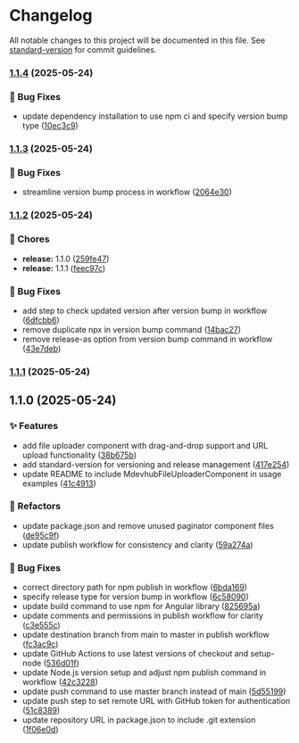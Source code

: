 # Changelog

All notable changes to this project will be documented in this file. See [standard-version](https://github.com/conventional-changelog/standard-version) for commit guidelines.

### [1.1.4](https://github.com/mayur-dahake/mdevhub-ui-lib/compare/v1.1.3...v1.1.4) (2025-05-24)


### 🐞 Bug Fixes

* update dependency installation to use npm ci and specify version bump type ([10ec3c9](https://github.com/mayur-dahake/mdevhub-ui-lib/commit/10ec3c99151debca2003253a8df3d289e400dad4))

### [1.1.3](https://github.com/mayur-dahake/mdevhub-ui-lib/compare/v1.1.2...v1.1.3) (2025-05-24)


### 🐞 Bug Fixes

* streamline version bump process in workflow ([2064e30](https://github.com/mayur-dahake/mdevhub-ui-lib/commit/2064e30e7f779fda7e765bbfa9369cd25348c8c8))

### [1.1.2](https://github.com/mayur-dahake/mdevhub-ui-lib/compare/v1.0.10...v1.1.2) (2025-05-24)


### 🔧 Chores

* **release:** 1.1.0 ([259fe47](https://github.com/mayur-dahake/mdevhub-ui-lib/commit/259fe47a69c1d2b7f3f1bfbf5f2e945cb4b3e2de))
* **release:** 1.1.1 ([feec97c](https://github.com/mayur-dahake/mdevhub-ui-lib/commit/feec97cfc54ff40a4eafdd0fd96409c92f1ec0e2))


### 🐞 Bug Fixes

* add step to check updated version after version bump in workflow ([6dfcbb6](https://github.com/mayur-dahake/mdevhub-ui-lib/commit/6dfcbb6d4830af04561d6e1b26eebb302abd87e8))
* remove duplicate npx in version bump command ([14bac27](https://github.com/mayur-dahake/mdevhub-ui-lib/commit/14bac27fa6ca4ac9db17e52bc004309c70b79fc1))
* remove release-as option from version bump command in workflow ([43e7deb](https://github.com/mayur-dahake/mdevhub-ui-lib/commit/43e7deb1dd8320a4ac73d2e74a736e762472b1f9))

### [1.1.1](https://github.com/mayur-dahake/mdevhub-ui-lib/compare/v1.1.0...v1.1.1) (2025-05-24)

## 1.1.0 (2025-05-24)


### ✨ Features

* add file uploader component with drag-and-drop support and URL upload functionality ([38b675b](https://github.com/mayur-dahake/mdevhub-ui-lib/commit/38b675b0b32e91f6ce4d686bc6612ee78c3f9d38))
* add standard-version for versioning and release management ([417e254](https://github.com/mayur-dahake/mdevhub-ui-lib/commit/417e254e99e95f97e9ed244189016b673bfd8e4a))
* update README to include MdevhubFileUploaderComponent in usage examples ([41c4913](https://github.com/mayur-dahake/mdevhub-ui-lib/commit/41c4913fed9005a911afe0e3ab9b41e6bc32fd36))


### 🔨 Refactors

* update package.json and remove unused paginator component files ([de95c9f](https://github.com/mayur-dahake/mdevhub-ui-lib/commit/de95c9fa29811029057aceaac197e0a373a35984))
* update publish workflow for consistency and clarity ([59a274a](https://github.com/mayur-dahake/mdevhub-ui-lib/commit/59a274a0e81d7ed1d92c5b43e4e6ce9a83548433))


### 🐞 Bug Fixes

* correct directory path for npm publish in workflow ([6bda169](https://github.com/mayur-dahake/mdevhub-ui-lib/commit/6bda1691ae9ed4afe74ca4d609821ee936730107))
* specify release type for version bump in workflow ([6c58090](https://github.com/mayur-dahake/mdevhub-ui-lib/commit/6c58090c3b71001018f53eaddf3dd3e4d8f744c1))
* update build command to use npm for Angular library ([825695a](https://github.com/mayur-dahake/mdevhub-ui-lib/commit/825695a948f67c81f7dd419b67316eb6d528d885))
* update comments and permissions in publish workflow for clarity ([c3e555c](https://github.com/mayur-dahake/mdevhub-ui-lib/commit/c3e555c774b706408116cd0d80f43242e3bad4f7))
* update destination branch from main to master in publish workflow ([fc3ac9c](https://github.com/mayur-dahake/mdevhub-ui-lib/commit/fc3ac9c793c6511ec0d7129708ced1f396cb86ae))
* update GitHub Actions to use latest versions of checkout and setup-node ([536d01f](https://github.com/mayur-dahake/mdevhub-ui-lib/commit/536d01f769e14259c0ec68ef133a8c062df58c96))
* update Node.js version setup and adjust npm publish command in workflow ([42c3228](https://github.com/mayur-dahake/mdevhub-ui-lib/commit/42c32280eaafca26ac3fc1417eb56ef495871b9a))
* update push command to use master branch instead of main ([5d55199](https://github.com/mayur-dahake/mdevhub-ui-lib/commit/5d5519961deb0b17ae26e5202ac655d150c02f7b))
* update push step to set remote URL with GitHub token for authentication ([51c8389](https://github.com/mayur-dahake/mdevhub-ui-lib/commit/51c838926f8d69a4f75b3a707f098a6f844572a5))
* update repository URL in package.json to include .git extension ([1f06e0d](https://github.com/mayur-dahake/mdevhub-ui-lib/commit/1f06e0dcc6cf383c77a271a442055c3fe44e8a3b))